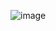 ![image](https://user-images.githubusercontent.com/101354249/164934510-79779c0d-9205-4771-9c05-7526ffbdbef6.png)
